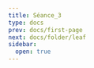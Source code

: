 ```yaml
---
title: Séance_3
type: docs
prev: docs/first-page
next: docs/folder/leaf
sidebar:
  open: true
---
```

